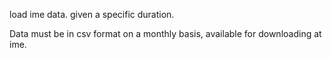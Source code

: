 load ime data. given a specific duration.

Data must be in csv format on a monthly basis, available for downloading at ime.

